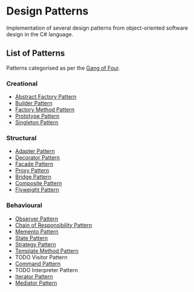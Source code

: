 # Design Patterns
Implementation of several design patterns from object-oriented software design in the C# language.

## List of Patterns
Patterns categorised as per the [Gang of Four](https://en.wikipedia.org/wiki/Design_Patterns).

### Creational
- [Abstract Factory Pattern](https://github.com/Lewis-Allen/Design-Patterns/tree/master/DesignPatterns/AbstractFactoryPattern)
- [Builder Pattern](https://github.com/Lewis-Allen/Design-Patterns/tree/master/DesignPatterns/BuilderPattern)
- [Factory Method Pattern](https://github.com/Lewis-Allen/Design-Patterns/tree/master/DesignPatterns/FactoryMethodPattern)
- [Prototype Pattern](https://github.com/Lewis-Allen/Design-Patterns/tree/master/DesignPatterns/PrototypePattern)
- [Singleton Pattern](https://github.com/Lewis-Allen/Design-Patterns/tree/master/DesignPatterns/SingletonPattern)

### Structural
- [Adapter Pattern](https://github.com/Lewis-Allen/Design-Patterns/tree/master/DesignPatterns/AdapterPattern)
- [Decorator Pattern](https://github.com/Lewis-Allen/Design-Patterns/tree/master/DesignPatterns/DecoratorPattern)
- [Facade Pattern](https://github.com/Lewis-Allen/Design-Patterns/tree/master/DesignPatterns/FacadePattern)
- [Proxy Pattern](https://github.com/Lewis-Allen/Design-Patterns/tree/master/DesignPatterns/ProxyPattern)
- [Bridge Pattern](https://github.com/Lewis-Allen/Design-Patterns/tree/master/DesignPatterns/BridgePattern)
- [Composite Pattern](https://github.com/Lewis-Allen/Design-Patterns/tree/master/DesignPatterns/CompositePattern)
- [Flyweight Pattern](https://github.com/Lewis-Allen/Design-Patterns/tree/master/DesignPatterns/FlyweightPattern)

### Behavioural
- [Observer Pattern](https://github.com/Lewis-Allen/Design-Patterns/tree/master/DesignPatterns/ObserverPattern)
- [Chain of Responsibility Pattern](https://github.com/Lewis-Allen/Design-Patterns/tree/master/DesignPatterns/ChainOfResponsibilityPattern)
- [Memento Pattern](https://github.com/Lewis-Allen/Design-Patterns/tree/master/DesignPatterns/MementoPattern)
- [State Pattern](https://github.com/Lewis-Allen/Design-Patterns/tree/master/DesignPatterns/StatePattern)
- [Strategy Pattern](https://github.com/Lewis-Allen/Design-Patterns/tree/master/DesignPatterns/StrategyPattern)
- [Template Method Pattern](https://github.com/Lewis-Allen/Design-Patterns/tree/master/DesignPatterns/TemplateMethodPattern)
- TODO Visitor Pattern
- [Command Pattern](https://github.com/Lewis-Allen/Design-Patterns/tree/master/DesignPatterns/CommandPattern)
- TODO Interpreter Pattern
- [Iterator Pattern](https://github.com/Lewis-Allen/Design-Patterns/tree/master/DesignPatterns/IteratorPattern)
- [Mediator Pattern](https://github.com/Lewis-Allen/Design-Patterns/tree/master/DesignPatterns/MediatorPattern)
         
